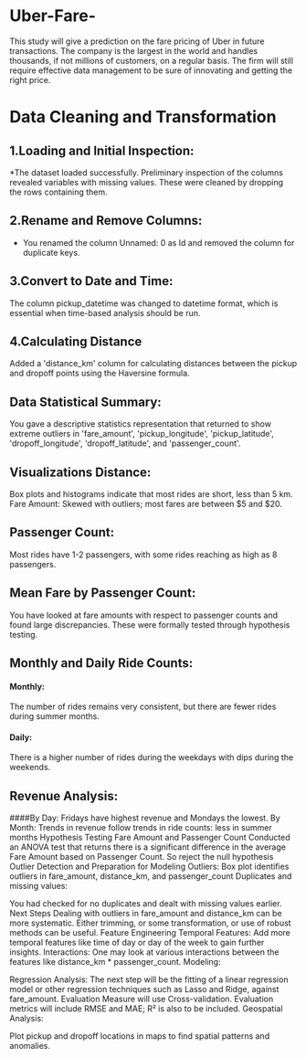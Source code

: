 # Uber-Fare-
This study will give a prediction on the fare pricing of Uber in future transactions. The company is the largest in the world and handles thousands, if not millions of customers, on a regular basis. The firm will still require effective data management to be sure of innovating and getting the right price.

# Data Cleaning and Transformation
## 1.Loading and Initial Inspection:

*The dataset loaded successfully. Preliminary inspection of the columns revealed variables with missing values. These were cleaned by dropping the rows containing them.

## 2.Rename and Remove Columns:

* You renamed the column Unnamed: 0 as Id and removed the column for duplicate keys.
  
## 3.Convert to Date and Time:

The column pickup_datetime was changed to datetime format, which is essential when time-based analysis should be run.

## 4.Calculating Distance
Added a 'distance_km' column for calculating distances between the pickup and dropoff points using the Haversine formula. 

## Data Statistical Summary: 
You gave a descriptive statistics representation that returned to show extreme outliers in 'fare_amount', 'pickup_longitude', 'pickup_latitude', 'dropoff_longitude', 'dropoff_latitude', and 'passenger_count'. 

## Visualizations Distance: 
Box plots and histograms indicate that most rides are short, less than 5 km. Fare Amount: Skewed with outliers; most fares are between $5 and $20.

## Passenger Count: 
Most rides have 1-2 passengers, with some rides reaching as high as 8 passengers. 

## Mean Fare by Passenger Count:

You have looked at fare amounts with respect to passenger counts and found large discrepancies. These were formally tested through hypothesis testing. 

## Monthly and Daily Ride Counts:

#### Monthly: 
The number of rides remains very consistent, but there are fewer rides during summer months.

#### Daily: 
There is a higher number of rides during the weekdays with dips during the weekends. 

## Revenue Analysis:

####By Day: Fridays have highest revenue and Mondays the lowest.
By Month: Trends in revenue follow trends in ride counts: less in summer months
Hypothesis Testing
Fare Amount and Passenger Count
Conducted an ANOVA test that returns there is a significant difference in the average Fare Amount based on Passenger Count. So reject the null hypothesis
Outlier Detection and Preparation for Modeling
Outliers:
Box plot identifies outliers in fare_amount, distance_km, and passenger_count
Duplicates and missing values:

You had checked for no duplicates and dealt with missing values earlier.
Next Steps
Dealing with outliers in fare_amount and distance_km can be more systematic. Either trimming, or some transformation, or use of robust methods can be useful.
Feature Engineering
Temporal Features: Add more temporal features like time of day or day of the week to gain further insights.
Interactions: One may look at various interactions between the features like distance_km * passenger_count.
Modeling:

Regression Analysis: The next step will be the fitting of a linear regression model or other regression techniques such as Lasso and Ridge, against fare_amount.
Evaluation Measure will use Cross-validation. Evaluation metrics will include RMSE and MAE; R² is also to be included.
Geospatial Analysis:

Plot pickup and dropoff locations in maps to find spatial patterns and anomalies.

